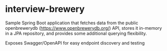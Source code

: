 # interview-brewery

Sample Spring Boot application that fetches data from the public openbrewerydb (https://www.openbrewerydb.org/) API, stores it in-memory in a JPA repository, and provides some additional querying flexibility.

Exposes Swagger/OpenAPI for easy endpoint discovery and testing
